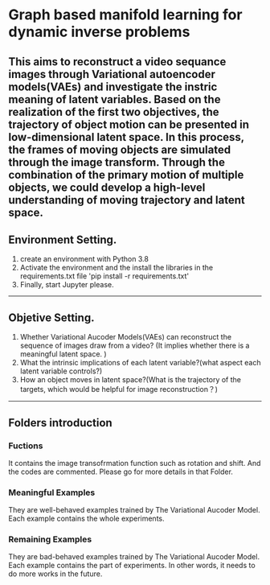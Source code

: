 # Graph based manifold learning for dynamic inverse problems 

This aims to reconstruct a video sequance images through Variational autoencoder models(VAEs) and investigate the instric meaning of latent variables. Based on the realization of the first two objectives, the trajectory of object motion can be presented in low-dimensional latent space. In this process, the frames of moving objects are simulated through the image transform. Through the combination of the primary motion of multiple objects, we could develop a high-level understanding of moving trajectory and latent space.
---
## Environment Setting.

1. create an environment with Python 3.8
2. Activate the environment and the install the libraries in the requirements.txt file
   'pip install -r requirements.txt'
3. Finally, start Jupyter please.
---
## Objetive Setting.
1. Whether Variational Aucoder Models(VAEs) can reconstruct the sequence of images draw from a video? (It implies whether there is a meaningful latent space. )
2. What the intrinsic implications of each latent variable?(what aspect each latent variable controls?)
3. How an object moves in latent space?(What is the trajectory of the targets, which would be helpful for image reconstruction？)
---
## Folders introduction

### Fuctions 
It contains the image transofrmation function such as rotation and shift. And the codes are commented. Please go for more details in that Folder.
### Meaningful Examples 
They are well-behaved examples trained by The Variational Aucoder Model. Each example contains the whole experiments.
### Remaining Examples 
They are bad-behaved examples trained by The Variational Aucoder Model. Each example contains the part of experiments. In other words, it needs to do more works in the future.


